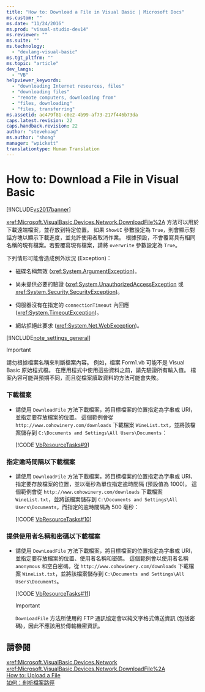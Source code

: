 ```yaml
---
title: "How to: Download a File in Visual Basic | Microsoft Docs"
ms.custom: ""
ms.date: "11/24/2016"
ms.prod: "visual-studio-dev14"
ms.reviewer: ""
ms.suite: ""
ms.technology: 
  - "devlang-visual-basic"
ms.tgt_pltfrm: ""
ms.topic: "article"
dev_langs: 
  - "VB"
helpviewer_keywords: 
  - "downloading Internet resources, files"
  - "downloading files"
  - "remote computers, downloading from"
  - "files, downloading"
  - "files, transferring"
ms.assetid: ac479f81-c0e2-4b99-af73-217f446b73da
caps.latest.revision: 22
caps.handback.revision: 22
author: "stevehoag"
ms.author: "shoag"
manager: "wpickett"
translationtype: Human Translation
---
```

# How to: Download a File in Visual Basic
[!INCLUDE[vs2017banner](../../../../csharp/includes/vs2017banner.md)]

<xref:Microsoft.VisualBasic.Devices.Network.DownloadFile%2A> 方法可以用於下載遠端檔案，並存放到特定位置。  如果 `ShowUI` 參數設定為 `True`，則會顯示對話方塊以顯示下載進度，並允許使用者取消作業。  根據預設，不會覆寫具有相同名稱的現有檔案。若要覆寫現有檔案，請將 `overwrite` 參數設定為 `True`。  
  
 下列情形可能會造成例外狀況 \(Exception\)：  
  
-   磁碟名稱無效 \(<xref:System.ArgumentException>\)。  
  
-   尚未提供必要的驗證 \(<xref:System.UnauthorizedAccessException> 或 <xref:System.Security.SecurityException>\)。  
  
-   伺服器沒有在指定的 `connectionTimeout` 內回應 \(<xref:System.TimeoutException>\)。  
  
-   網站拒絕此要求 \(<xref:System.Net.WebException>\)。  
  
 [!INCLUDE[note_settings_general](../../../../csharp/language-reference/compiler-messages/includes/note_settings_general_md.md)]  
  
> [!IMPORTANT]
>  請勿根據檔案名稱來判斷檔案內容。  例如，檔案 Form1.vb 可能不是 Visual Basic 原始程式檔。  在應用程式中使用這些資料之前，請先驗證所有輸入值。  檔案內容可能與預期不同，而且從檔案讀取資料的方法可能會失敗。  
  
### 下載檔案  
  
-   請使用 `DownloadFile` 方法下載檔案，將目標檔案的位置指定為字串或 URI，並指定要存放檔案的位置。  這個範例會從 `http://www.cohowinery.com/downloads` 下載檔案 `WineList.txt`，並將該檔案儲存到 `C:\Documents and Settings\All Users\Documents`：  
  
     [!CODE [VbResourceTasks#9](../CodeSnippet/VS_Snippets_VBCSharp/VbResourceTasks#9)]  
  
### 指定逾時間隔以下載檔案  
  
-   請使用 `DownloadFile` 方法下載檔案，將目標檔案的位置指定為字串或 URI、指定要存放檔案的位置，並以毫秒為單位指定逾時間隔 \(預設值為 1000\)。  這個範例會從 `http://www.cohowinery.com/downloads` 下載檔案 `WineList.txt`，並將該檔案儲存到 `C:\Documents and Settings\All Users\Documents`，而指定的逾時間隔為 500 毫秒：  
  
     [!CODE [VbResourceTasks#10](../CodeSnippet/VS_Snippets_VBCSharp/VbResourceTasks#10)]  
  
### 提供使用者名稱和密碼以下載檔案  
  
-   請使用 `DownLoadFile` 方法下載檔案，將目標檔案的位置指定為字串或 URI，並指定要存放檔案的位置、使用者名稱和密碼。  這個範例會以使用者名稱 `anonymous` 和空白密碼，從 `http://www.cohowinery.com/downloads` 下載檔案 `WineList.txt`，並將該檔案儲存到 `C:\Documents and Settings\All Users\Documents`。  
  
     [!CODE [VbResourceTasks#11](../CodeSnippet/VS_Snippets_VBCSharp/VbResourceTasks#11)]  
  
    > [!IMPORTANT]
    >  `DownLoadFile` 方法所使用的 FTP 通訊協定會以純文字格式傳送資訊 \(包括密碼\)，因此不應該用於傳輸機密資訊。  
  
## 請參閱  
 <xref:Microsoft.VisualBasic.Devices.Network>   
 <xref:Microsoft.VisualBasic.Devices.Network.DownloadFile%2A>   
 [How to: Upload a File](../../../../visual-basic/developing-apps/programming/computer-resources/how-to-upload-a-file.md)   
 [如何：剖析檔案路徑](../../../../visual-basic/developing-apps/programming/drives-directories-files/how-to-parse-file-paths.md)